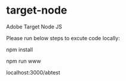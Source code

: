 # target-node
Adobe Target Node JS

Please run below steps to excute code locally:

npm install

npm run www

localhost:3000/abtest
